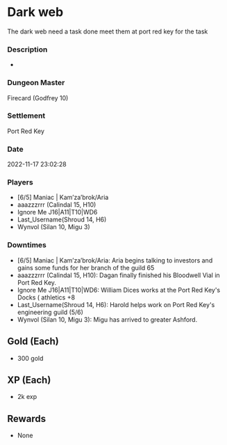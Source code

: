 # Dark web
The dark web need a task done meet them at port red key for the task
### Description
-
### Dungeon Master
Firecard (Godfrey 10)
### Settlement
Port Red Key
### Date
2022-11-17 23:02:28
### Players
* [6/5] Maniac | Kam’za’brok/Aria
* aaazzzrrr (Calindal 15, H10)
* Ignore Me J16|A11|T10|WD6
* Last_Username(Shroud 14, H6)
* Wynvol (Silan 10, Migu 3)
### Downtimes
* [6/5] Maniac | Kam’za’brok/Aria: Aria begins talking to investors and gains some funds for her branch of the guild 65
* aaazzzrrr (Calindal 15, H10): Dagan finally finished his Bloodwell Vial in Port Red Key.
* Ignore Me J16|A11|T10|WD6: William Dices works at the Port Red Key's Docks ( athletics +8
* Last_Username(Shroud 14, H6): Harold helps work on Port Red Key's engineering guild (5/6)
* Wynvol (Silan 10, Migu 3): Migu has arrived to greater Ashford.
## Gold (Each)
* 300 gold
## XP (Each)
* 2k exp
## Rewards
* None